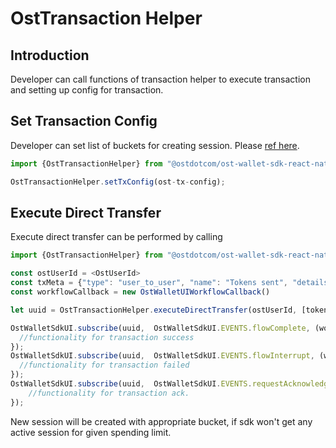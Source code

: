 # OstTransaction Helper

## Introduction

Developer can call functions of transaction helper to execute transaction and setting up config for transaction.

## Set Transaction Config

Developer can set list of buckets for creating session. Please [ref here]().

```js
import {OstTransactionHelper} from "@ostdotcom/ost-wallet-sdk-react-native/js/index"

OstTransactionHelper.setTxConfig(ost-tx-config);
```

## Execute Direct Transfer

Execute direct transfer can be performed by calling 

```js 
import {OstTransactionHelper} from "@ostdotcom/ost-wallet-sdk-react-native/js/index"

const ostUserId = <OstUserId>
const txMeta = {"type": "user_to_user", "name": "Tokens sent", "details": "Sending tokens vis direct transafer"};
const workflowCallback = new OstWalletUIWorkflowCallback()

let uuid = OstTransactionHelper.executeDirectTransfer(ostUserId, [tokenValue], [token_holder_address], txMeta, workflowCallback);

OstWalletSdkUI.subscribe(uuid,  OstWalletSdkUI.EVENTS.flowComplete, (workflowContext, contextEntity) => {
  //functionality for transaction success
});
OstWalletSdkUI.subscribe(uuid,  OstWalletSdkUI.EVENTS.flowInterrupt, (workflowContext, ostError) => {
  //functionality for transaction failed
});
OstWalletSdkUI.subscribe(uuid,  OstWalletSdkUI.EVENTS.requestAcknowledged, (workflowContext, contextEntity) => {
	//functionality for transaction ack.
});
```

New session will be created with appropriate bucket, if sdk won't get any active session for given spending limit. 
